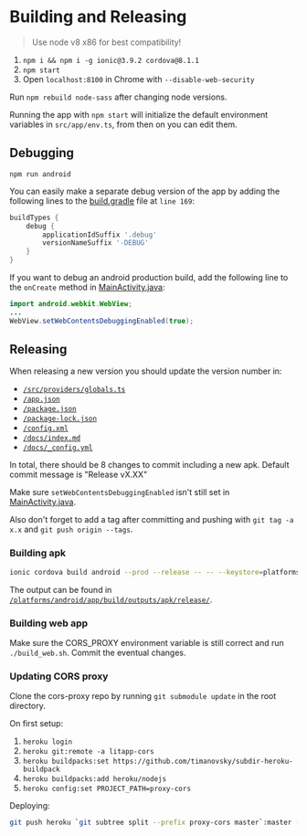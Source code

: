 
# Building and Releasing

> Use node v8 x86 for best compatibility!

1. `npm i && npm i -g ionic@3.9.2 cordova@8.1.1`
2. `npm start`
3. Open `localhost:8100` in Chrome with `--disable-web-security`

Run `npm rebuild node-sass` after changing node versions.

Running the app with `npm start` will initialize the default environment variables in `src/app/env.ts`, from then on you can edit them.

## Debugging

`npm run android`

You can easily make a separate debug version of the app by adding the following lines to the [build.gradle](/platforms/android/app/build.gradle) file at `line 169`:

```gradle
buildTypes {
    debug {
        applicationIdSuffix '.debug'
        versionNameSuffix '-DEBUG'
    }
}
```

If you want to debug an android production build, add the following line to the `onCreate` method in [MainActivity.java](./platforms/android/app/src/main/java/com/illuminatus/litapp/MainActivity.java):

```java
import android.webkit.WebView;
...
WebView.setWebContentsDebuggingEnabled(true);
```

## Releasing

When releasing a new version you should update the version number in:

- [`/src/providers/globals.ts`](./src/providers/globals.ts#L17)
- [`/app.json`](./app.json#L2-L3)
- [`/package.json`](./package.json#L3)
- [`/package-lock.json`](./package-lock.json#L3)
- [`/config.xml`](./config.xml#L2)
- [`/docs/index.md`](./docs/index.md#L6)
- [`/docs/_config.yml`](./docs/_config.yml#L6)

In total, there should be 8 changes to commit including a new apk. Default commit message is "Release vX.XX"

Make sure `setWebContentsDebuggingEnabled` isn't still set in [MainActivity.java](./platforms/android/app/src/main/java/com/illuminatus/litapp/MainActivity.java).

Also don't forget to add a tag after committing and pushing with `git tag -a x.x` and `git push origin --tags`.

### Building apk

```bash
ionic cordova build android --prod --release -- -- --keystore=platforms/litapp-key.jks --storePassword="abc123" --alias=litapp --password="abc123"
```

The output can be found in [`/platforms/android/app/build/outputs/apk/release/`](`./platforms/android/app/build/outputs/apk/release/`).

### Building web app

Make sure the CORS_PROXY environment variable is still correct and run `./build_web.sh`.
Commit the eventual changes.

### Updating CORS proxy

Clone the cors-proxy repo by running `git submodule update` in the root directory.

On first setup:

1. `heroku login`
2. `heroku git:remote -a litapp-cors`
3. `heroku buildpacks:set https://github.com/timanovsky/subdir-heroku-buildpack`
4. `heroku buildpacks:add heroku/nodejs`
5. `heroku config:set PROJECT_PATH=proxy-cors`

Deploying:
```bash
git push heroku `git subtree split --prefix proxy-cors master`:master --force
```
